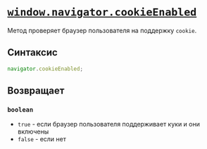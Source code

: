 # [`window.navigator.cookieEnabled`](../index.md)

Метод проверяет браузер пользователя на поддержку `cookie`.

## Синтаксис

```js
navigator.cookieEnabled;
```

## Возвращает

### `boolean`

- `true` - если браузер пользователя поддерживает куки и они включены
- `false` - если нет
